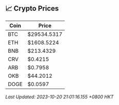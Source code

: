 ## 📈 Crypto Prices

| Coin | Price |
| ---- | ----- |
| BTC | $29534.5317 |
| ETH | $1608.5224 |
| BNB | $213.4329 |
| CRV | $0.4215 |
| ARB | $0.7958 |
| OKB | $44.2012 |
| DOGE | $0.0597 |

_Last Updated: 2023-10-20 21:01:16.155 +0800 HKT_